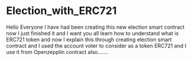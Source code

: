 # Election_with_ERC721
Hello Everyone I have had been creating this new election smart contract now I just finished it and I want you all learn how to
understand what is ERC721 token and now I explain this through creating election smart contract and I used the account voter to 
consider as a token ERC721 and I use it from Openzepplin contract also.......

